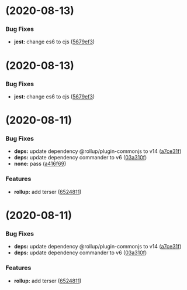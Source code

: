 # [](https://github.com/razorsjs/build/compare/v0.0.14...v) (2020-08-13)


### Bug Fixes

* **jest:** change es6 to cjs ([5679ef3](https://github.com/razorsjs/build/commit/5679ef37edc666ca717088fdb0c7a38a9ecd1585))



# [](https://github.com/razorsjs/build/compare/v0.0.14...v) (2020-08-13)


### Bug Fixes

* **jest:** change es6 to cjs ([5679ef3](https://github.com/razorsjs/build/commit/5679ef37edc666ca717088fdb0c7a38a9ecd1585))



# [](https://github.com/razorsjs/build/compare/v0.0.12...v) (2020-08-11)


### Bug Fixes

* **deps:** update dependency @rollup/plugin-commonjs to v14 ([a7ce31f](https://github.com/razorsjs/build/commit/a7ce31fb473838204edd8f5545d2e511a2e2566a))
* **deps:** update dependency commander to v6 ([03a310f](https://github.com/razorsjs/build/commit/03a310f24dd76feb61326204e34d1de590a2b164))
* **none:** pass ([a416f69](https://github.com/razorsjs/build/commit/a416f6950f84eba8015bad25786e6faf8eb380a5))


### Features

* **rollup:** add terser ([6524811](https://github.com/razorsjs/build/commit/65248115ef24dc5256628c421d25a3aad66ace60))



# [](https://github.com/razorsjs/build/compare/v0.0.12...v) (2020-08-11)


### Bug Fixes

* **deps:** update dependency @rollup/plugin-commonjs to v14 ([a7ce31f](https://github.com/razorsjs/build/commit/a7ce31fb473838204edd8f5545d2e511a2e2566a))
* **deps:** update dependency commander to v6 ([03a310f](https://github.com/razorsjs/build/commit/03a310f24dd76feb61326204e34d1de590a2b164))


### Features

* **rollup:** add terser ([6524811](https://github.com/razorsjs/build/commit/65248115ef24dc5256628c421d25a3aad66ace60))



